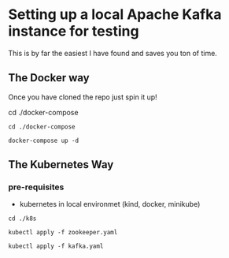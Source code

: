 
# Setting up a local Apache Kafka instance for testing

This is by far the easiest I have found and saves you ton of time. 

## The Docker way

Once you have cloned the repo just spin it up!

cd ./docker-compose

```
cd ./docker-compose

docker-compose up -d
```

## The Kubernetes Way

### pre-requisites

- kubernetes in local environmet (kind, docker, minikube)

```
cd ./k8s

kubectl apply -f zookeeper.yaml

kubectl apply -f kafka.yaml

```